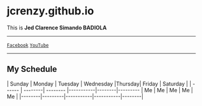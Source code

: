 # jcrenzy.github.io
This is <b>Jed Clarence Simando BADIOLA</b> 

---

[`Facebook`](https://m.facebook.com/people/Jed-Clarence/100074252302098/)
[`YouTube`](https://www.youtube.com/@jedclarencebadiola3011/featured)

---
My Schedule
---
| Sunday |  Monday |  Tuesday  | Wednesday |Thursday| Friday | Saturday |
| ------ | --------| --------  |-----------|--------|---------
|    Me  |    Me   |     Me    |     Me    |    Me  | 
|--------|---------|-----------|-----------|--------|
